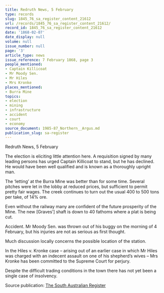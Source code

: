 ```yaml
---
title: Redruth News, 5 February
type: records
slug: 1845_76_sa_register_content_21612
url: /records/1845_76_sa_register_content_21612/
record_id: 1845_76_sa_register_content_21612
date: '1868-02-07'
date_display: null
volume: null
issue_number: null
page: '3'
article_type: news
issue_reference: 7 February 1868, page 3
people_mentioned:
- Captain Killicoat
- Mr Moody Sen.
- Mr Hiles
- Mrs Kronke
places_mentioned:
- Burra Mine
topics:
- election
- mining
- infrastructure
- accident
- court
- economy
source_document: 1985-87_Northern__Argus.md
publication_slug: sa-register
---
```


Redruth News, 5 February

The election is eliciting little attention here.  A requisition signed by many leading persons has urged Captain Killicoat to stand, but he has declined.  He would have been well qualified and is known as a thoroughly upright man.

The ‘letting’ at the Burra Mine was better than for some time.  Several pitches were let in the lobby at reduced prices, but sufficient to permit pretty fair wages.  The creek continues to turn out the usual 400 to 500 tons per take, of 14% ore.

Even without the railway many are confident of the future prosperity of the Mine.  The new [Graves’] shaft is down to 40 fathoms where a plat is being cut.

Accident.  Mr Moody Sen. was thrown out of his buggy on the morning of 4 February, but his injuries are not as serious as first thought.

Much discussion locally concerns the possible location of the station.

In the Hiles v. Kronke case – arising out of an earlier case in which Mr Hiles was charged with an indecent assault on one of his shepherd’s wives – Mrs Kronke has been committed to the Supreme Court for perjury.

Despite the difficult trading conditions in the town there has not yet been a single case of insolvency.

Source publication: [The South Australian Register](/publications/sa-register/)

